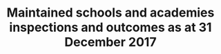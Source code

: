 ---
schema: default
title: >-
  Maintained schools and academies inspections and outcomes as at 31 December
  2017
organization: Department for Education
notes: >-
  Provisional data for Sept - Dec 2017 and revised data for Sept 2016 - Aug
  2017. This is a sub-set of data covering Oxfordshire only. 
resources:
  - name: >-
      Maintained schools and academies inspections and outcomes as at 31
      December 2017: Oxfordshire
    url: >-
      https://oxopendata.github.io/maintained-schools-and-academies-inspections-and-outcomes-as-at-31-december-2017/
    format: csv
license: 'https://www.nationalarchives.gov.uk/doc/open-government-licence/version/3/'
category:
  - Education
maintainer: Department for Education
maintainer_email: ''
---